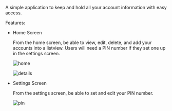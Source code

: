 A simple application to keep and hold all your account information with easy access.

Features:

- Home Screen

  From the home screen, be able to view, edit, delete, and add your accounts into a listview.
  Users will need a PIN number if they set one up in the settings screen.
  
  ![home](https://user-images.githubusercontent.com/8729300/32809392-ac84a7ec-c964-11e7-8588-e97e2ee75238.png)
  
  ![details](https://user-images.githubusercontent.com/8729300/32809364-939f6d48-c964-11e7-93be-4e2ef4c8ada7.png)
  
- Settings Screen

  From the settings screen, be able to set and edit your PIN number.
  
  ![pin](https://user-images.githubusercontent.com/8729300/32809425-c9da5e72-c964-11e7-8cc8-c4e614a16155.png)
